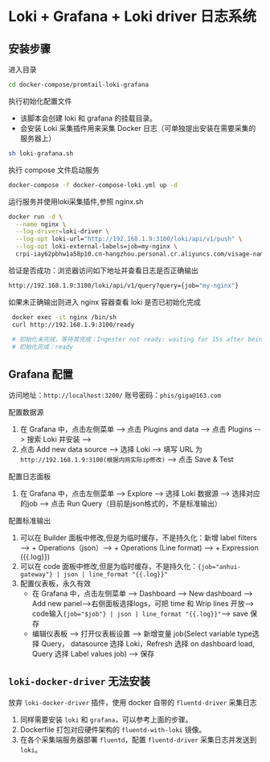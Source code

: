 # Loki + Grafana + Loki driver 日志系统

## 安装步骤

进入目录 
```bash
cd docker-compose/promtail-loki-grafana
```

执行初始化配置文件
   - 该脚本会创建 loki 和 grafana 的挂载目录。
   - 会安装 Loki 采集插件用来采集 Docker 日志（可单独提出安装在需要采集的服务器上）
```bash
sh loki-grafana.sh   
```
   
执行 compose 文件启动服务
```bash
docker-compose -f docker-compose-loki.yml up -d
```

运行服务并使用loki采集插件,参照 nginx.sh
```bash
docker run -d \
  --name nginx \
  --log-driver=loki-driver \
  --log-opt loki-url="http://192.168.1.9:3100/loki/api/v1/push" \
  --log-opt loki-external-labels=job=my-nginx \
  crpi-iay62pbhw1a58p10.cn-hangzhou.personal.cr.aliyuncs.com/visage-namespace/nginx:latest
```

验证是否成功：浏览器访问如下地址并查看日志是否正确输出
```bash
http://192.168.1.9:3100/loki/api/v1/query?query={job="my-nginx"}
```

如果未正确输出则进入 nginx 容器查看 loki 是否已初始化完成
```bash
 docker exec -it nginx /bin/sh
 curl http://192.168.1.9:3100/ready
 
 # 初始化未完成，等待其完成：Ingester not ready: waiting for 15s after being ready
 # 初始化完成：ready
```


## Grafana 配置
访问地址：`http://localhost:3200/`
账号密码：`phis/giga@163.com`

配置数据源
1. 在 Grafana 中，点击左侧菜单 --> 点击 Plugins and data --> 点击 Plugins --> 搜索 Loki 并安装 -->
2. 点击 Add new data source --> 选择 Loki --> 填写 URL 为 `http://192.168.1.9:3100(根据内网实际ip修改)` --> 点击 Save & Test

配置日志面板
1. 在 Grafana 中，点击左侧菜单 --> Explore --> 选择 Loki 数据源 --> 选择对应的job --> 点击 Run Query（目前是json格式的，不是标准输出）

配置标准输出
1. 可以在 Builder 面板中修改,但是为临时缓存，不是持久化：新增 label filters --> + Operations（json）--> + Operations (Line format) --> + Expression ({{.log}})
2. 可以在 code 面板中修改,但是为临时缓存，不是持久化：`{job="anhui-gateway"} | json | line_format "{{.log}}"`
3. 配置仪表板，永久有效
   - 在 Grafana 中，点击左侧菜单 --> Dashboard --> New dashboard --> Add new panel-->右侧面板选择logs，可把 time 和 Wrip lines 开放--> code输入`{job="$job"} | json | line_format "{{.log}}"`--> save 保存
   - 编辑仪表板 --> 打开仪表板设置 --> 新增变量 job(Select variable type选择 Query， datasource 选择 Loki，Refresh 选择 on dashboard load, Query 选择 Label values job) --> 保存

## `loki-docker-driver` 无法安装

放弃 `loki-docker-driver` 插件，使用 docker 自带的 `fluentd-driver` 采集日志
1. 同样需要安装 `loki` 和 `grafana`，可以参考上面的步骤。
2. Dockerfile 打包对应硬件架构的 `fluentd-with-loki` 镜像。
3. 在各个采集端服务器部署 `fluentd`，配置 `fluentd-driver` 采集日志并发送到 `loki`。